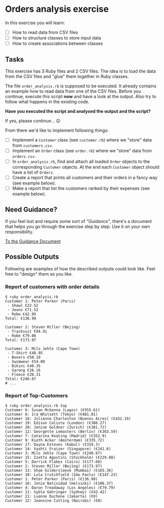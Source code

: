 # Orders analysis exercise

In this exercise you will learn:

* [ ] How to read data from CSV files
* [ ] How to structure classes to store input data
* [ ] How to create associations between classes

## Tasks

This exercise has 3 Ruby files and 2 CSV files. The idea is to load the data from the CSV files and "glue" them together in Ruby classes.

The file `order_analysis.rb` is supposed to be executed. It already contains an example how to read data from one of the CSV files. Before you continue, execute this script **now** and have a look at the output. Also try to follow what happens in the existing code.


**Have you executed the script and analysed the output and the script?**

If yes, please continue... :wink:

From there we'd like to implement following things:

* [ ] Implement a `Customer` class (see `customer.rb`) where we "store"  data from `customers.csv`.
* [ ] Implement an `Order` class (see `order.rb`) where we "store" data from `orders.csv`.
* [ ] In `order_analysis.rb`, find and attach all loaded `Order` objects to the corresponding `Customer` objects. At the end each `Customer` object should have a list of `Orders`.
* [ ] Create a report that prints all customers and their orders in a fancy way (see example below).
* [ ] Make a report that list the customers ranked by their expenses (see example below).

## Need Guidance?

If you feel lost and require some sort of _"Guidance"_, there's a document that helps you go through the exercise step by step. Use it on your own responsibility.

[To the Guidance Document](GUIDANCE.md)

## Possible Outputs

Following are examples of how the described outputs could look like. Feel free to "design" them as you like.

### Report of customers with order details

```
$ ruby order_analysis.rb
Customer 1: Peter Parker (Paris)
 - Shawl €22.52
 - Jeans €71.52
 - Robe €42.95
Total: €136.99

Customer 2: Steven Miller (Bejing)
 - Tracksuit €94.91
 - Robe €79.06
Total: €173.97

Customer 3: Milo Jehle (Cape Town)
 - T-Shirt €48.95
 - Boxers €50.10
 - Swimwear €54.80
 - Bikini €40.35
 - Sarong €26.16
 - Fleece €20.31
Total: €240.67
# ...
```

### Report of Top-Customers

```
$ ruby order_analysis.rb top
Customer 6: Susan Mckenna (Lagos) (€555.61)
Customer 8: Ira Whitsett (Tokyo) (€481.81)
Customer 18: Julienne Charleston (Buenos Aires) (€432.19)
Customer 19: Edison Calixte (London) (€386.27)
Customer 20: Jenine Goldner (Zurich) (€381.72)
Customer 12: Georgette Lemasters (Berlin) (€363.59)
Customer 7: Catarina Keating (Madrid) (€352.9)
Customer 9: Kieth Acker (Amsterdam) (€335.72)
Customer 17: Dayna Esteves (Kabul) (€319.3)
Customer 14: Vashti Fraizer (Singapore) (€241.6)
Customer 3: Milo Jehle (Cape Town) (€240.67)
Customer 15: Izetta Agostini (Stockholm) (€229.88)
Customer 5: Darrick Flakes (Cairo) (€177.68)
Customer 2: Steven Miller (Bejing) (€173.97)
Customer 13: Shae Gildersleeve (Mumbai) (€165.36)
Customer 10: Lula Crutchfield (São Paolo) (€147.23)
Customer 1: Peter Parker (Paris) (€136.99)
Customer 16: Jonie Natividad (Helsinki) (€106.37)
Customer 4: Daron Treadaway (Los Angeles) (€79.79)
Customer 11: Syble Gehringer (Sydney) (€42.42)
Customer 21: Luanne Duchene (Jakarta) (€0)
Customer 22: Jeannine Cutting (Nairobi) (€0)
```
